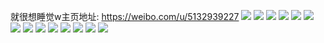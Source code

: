 就很想睡觉w主页地址: https://weibo.com/u/5132939227 
![](https://wx4.sinaimg.cn/mw2000/005BnhYnly1h9ess8ydq8j31ny20nb29.jpg) 
![](https://wx4.sinaimg.cn/mw2000/005BnhYnly1h9essltt8jj31o01o01j2.jpg) 
![](https://wx4.sinaimg.cn/mw2000/005BnhYnly1h9ess6ez4rj31o01o0e5d.jpg) 
![](https://wx4.sinaimg.cn/mw2000/005BnhYnly1h9essoj6gjj31o01o0ty2.jpg) 
![](https://wx4.sinaimg.cn/mw2000/005BnhYnly1h9cwu45qetj31400u0n6c.jpg) 
![](https://wx4.sinaimg.cn/mw2000/005BnhYnly1h8z2y4oqdyj30u019079f.jpg) 
![](https://wx4.sinaimg.cn/mw2000/005BnhYnly1h8z2y54e1ij30u0190tdw.jpg) 
![](https://wx4.sinaimg.cn/mw2000/005BnhYnly1h8z2y5htfbj30u0190q82.jpg) 
![](https://wx4.sinaimg.cn/mw2000/005BnhYnly1h8z2y5w5dzj30kw1n6q9f.jpg) 
![](https://wx4.sinaimg.cn/mw2000/005BnhYnly1h8t7atsloxj31be0vx168.jpg) 
![](https://wx4.sinaimg.cn/mw2000/005BnhYnly1h8gizvj4duj322o340e81.jpg) 
![](https://wx4.sinaimg.cn/mw2000/005BnhYnly1h8gj04ioeij322o3407wh.jpg) 
![](https://wx4.sinaimg.cn/mw2000/005BnhYnly1h8gj059dl8j322o340hdt.jpg) 
![](https://wx4.sinaimg.cn/mw2000/005BnhYnly1h8a6wl4pg2j322o340hdt.jpg) 

